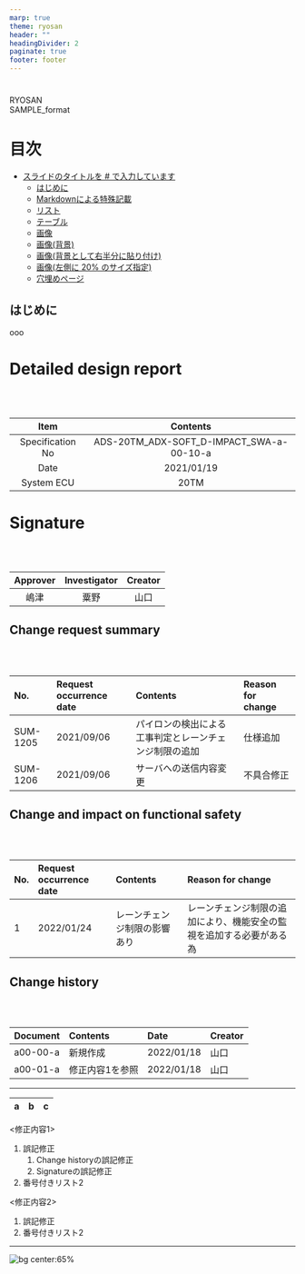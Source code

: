 ```yaml
---
marp: true
theme: ryosan
header: ""
headingDivider: 2
paginate: true
footer: footer
---
```


# 
<!-- _class: titlepage -->
<!-- Title -->
RYOSAN<br>SAMPLE_format


# 目次<!-- omit in toc -->
<!-- _class: toc -->
- [スライドのタイトルを # で入力しています](#スライドのタイトルを--で入力しています)
  - [はじめに](##はじめに)
  - [Markdownによる特殊記載](#markdownによる特殊記載)
  - [リスト](#リスト)
  - [テーブル](#テーブル)
  - [画像](#画像)
  - [画像(背景)](#画像背景)
  - [画像(背景として右半分に貼り付け)](#画像背景として右半分に貼り付け)
  - [画像(左側に 20% のサイズ指定)](#画像左側に-20-のサイズ指定)
  - [穴埋めページ](#穴埋めページ)

## はじめに
ooo

# Detailed design report
<br>
<br>

| Item | Contents |
|:-----------:|:------------:|
| Specification No | ADS-20TM_ADX-SOFT_D-IMPACT_SWA-a-00-10-a |
| Date | 2021/01/19 |
| System ECU | 20TM |

# Signature
<br>
<br>

| Approver | Investigator | Creator |
|:-----------:|:------------:|:------------:|
| 嶋津 | 粟野 | 山口 |

<!-- 
PDFに変換時の改行コード
-->

## Change request summary
<br>
<br>

| No. | Request occurrence date | Contents | Reason for change |
|:-----------|:------------|:------------|:------------|
| SUM-1205 | 2021/09/06 | パイロンの検出による工事判定とレーンチェンジ制限の追加 | 仕様追加 |
| SUM-1206 | 2021/09/06 | サーバへの送信内容変更 | 不具合修正 |

## Change and impact on functional safety
<br>
<br>

| No. | Request occurrence date | Contents | Reason for change |
|:-----------|:------------|:------------|:------------|
| 1 | 2022/01/24 | レーンチェンジ制限の影響あり | レーンチェンジ制限の追加により、機能安全の監視を追加する必要がある為 |

## Change history
<br>
<br>

| Document | Contents | Date | Creator |
|:-----------|:------------|:------------|:------------|
| a00-00-a | 新規作成 | 2022/01/18 | 山口 |
| a00-01-a | 修正内容1を参照 | 2022/01/18 | 山口 |

---


a|b|c
---|---|---

<修正内容1>
1. 誤記修正
    1. Change historyの誤記修正
    1. Signatureの誤記修正
1. 番号付きリスト2


<修正内容2>

1. 誤記修正
1. 番号付きリスト2

---


![bg center:65%](logo.png)
